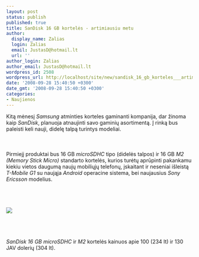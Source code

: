 ```yaml
---
layout: post
status: publish
published: true
title: SanDisk 16 GB kortelės - artimiausiu metu
author:
  display_name: Zalias
  login: Zalias
  email: JustasD@hotmail.lt
  url: ''
author_login: Zalias
author_email: JustasD@hotmail.lt
wordpress_id: 2508
wordpress_url: http://localhost/site/new/sandisk_16_gb_korteles___artimiausiu_metu/
date: '2008-09-28 15:40:50 +0300'
date_gmt: '2008-09-28 15:40:50 +0300'
categories:
- Naujienos
---
```

<p>Kitą mėnesį <i>Samsung</i> atminties korteles gaminanti kompanija, dar žinoma kaip <i>SanDisk</i>, planuoja atnaujinti savo gaminių asortimentą. Į rinką bus paleisti keli nauji, didelę talpą turintys modeliai.<br />
<br><br />
<br>Pirmiejį produktai bus 16 GB <i>microSDHC</i> tipo (didelės talpos)  ir 16 GB <i>M2 (Memory Stick Micro)</i> standarto kortelės, kurios turėtų aprūpinti pakankamu kiekiu vietos daugumą naujų mobiliųjų telefonų, įskaitant ir neseniai išleistą <i>T-Mobile G1</i> su naująja <i>Android</i> operacine sistema, bei naujausius <i>Sony Ericsson</i> modelius.<br />
<br><br />
<br><br><img src="http://www.ipix.lt/images/15341200.jpg"><br><br />
<br><br />
<br><i>SanDisk 16 GB microSDHC</i> ir <i>M2</i> kortelės kainuos apie 100 (234 lt) ir 130 JAV dolerių (304 lt). <br />
<br><br />
<br><br />
<br></p>
